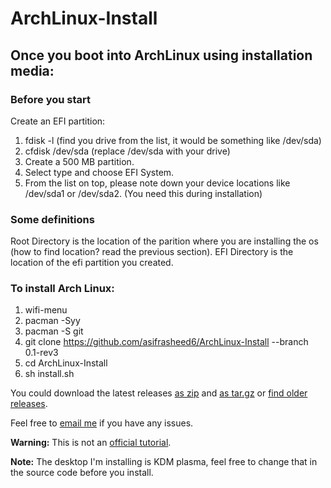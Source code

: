 # ArchLinux-Install
## Once you boot into ArchLinux using installation media: 
### Before you start
Create an EFI partition:
1. fdisk -l (find you drive from the list, it would be something like /dev/sda)
2. cfdisk /dev/sda (replace /dev/sda with your drive)
3. Create a 500 MB partition.
4. Select type and choose EFI System.
5. From the list on top, please note down your device locations like /dev/sda1 or /dev/sda2. (You need this during installation)

### Some definitions
Root Directory is the location of the parition where you are installing the os (how to find location? read the previous section). EFI Directory is the location of the efi partition you created. 

### To install Arch Linux:
1. wifi-menu
2. pacman -Syy
3. pacman -S git
4. git clone https://github.com/asifrasheed6/ArchLinux-Install --branch 0.1-rev3
5. cd ArchLinux-Install
6. sh install.sh

You could download the latest releases [as zip](https://github.com/asifrasheed6/ArchLinux-Install/archive/v0.1-rev3.zip) and [as tar.gz](https://github.com/asifrasheed6/ArchLinux-Install/archive/v0.1-rev3.tar.gz) or [find older releases](https://github.com/asifrasheed6/ArchLinux-Install/releases).

Feel free to [email me](mailto:asif@linuxmail.org) if you have any issues.

<b>Warning:</b> This is not an [official tutorial](https://wiki.archlinux.org/index.php/installation_guide).

<b>Note:</b> The desktop I'm installing is KDM plasma, feel free to change that in the source code before you install.
